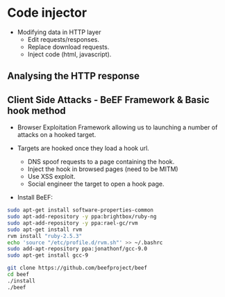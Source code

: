 # Code injector

- Modifying data in HTTP layer
  - Edit requests/responses.
  - Replace download requests.
  - Inject code (html, javascript).

## Analysing the HTTP response

## Client Side Attacks - BeEF Framework & Basic hook method

- Browser Exploitation Framework allowing us to launching a number of attacks on a hooked target.
- Targets are hooked once they load a hook url.
  - DNS spoof requests to a page containing the hook.
  - Inject the hook in browsed pages (need to be MITM)
  - Use XSS exploit.
  - Social engineer the target to open a hook page.

- Install BeEF:

```bash
sudo apt-get install software-properties-common
sudo apt-add-repository -y ppa:brightbox/ruby-ng
sudo apt-add-repository -y ppa:rael-gc/rvm
sudo apt-get install rvm
rvm install "ruby-2.5.3"
echo 'source "/etc/profile.d/rvm.sh"' >> ~/.bashrc
sudo add-apt-repository ppa:jonathonf/gcc-9.0
sudo apt-get install gcc-9

git clone https://github.com/beefproject/beef
cd beef
./install 
./beef 

```
